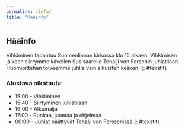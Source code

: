 ```yaml
---
permalink: /info/
title: "Hääinfo"
---
```


## Hääinfo

Vihkiminen tapahtuu Suomenlinnan kirkossa klo 15 alkaen. Vihkimisen jälkeen siirrymme kävellen Susisaarelle Tenalji von Fersenin juhlatilaan. Huomioittehan toiveemme juhlia vain aikuisten kesken.
{: #tekstit}

### Alustava aikataulu:

- 15:00 - Vihkiminen
- 15:40 - Siirtyminen juhlatilaan
- 16:00 - Alkumalja
- 17:00 - Ruokaa, juomaa ja ohjelmaa
- 00:00 - Juhlat päättyvät Tenalji von Ferssenissä
{: #tekstit}

